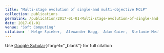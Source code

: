 ```yaml
---
title: "Multi-stage evolution of single-and multi-objective MCLP"
collection: publications
permalink: /publication/2017-01-01-Multi-stage-evolution-of-single-and-multi-objective-MCLP
date: 2017-01-01
venue: 'Soft Computing'
citation: ' Helge Spieker,  Alexander Hagg,  Adam Gaier,  Stefanie Meilinger,  Alexander Asteroth, &quot;Multi-stage evolution of single-and multi-objective MCLP.&quot; Soft Computing, 2017.'
---
```

Use [Google Scholar](https://scholar.google.com/scholar?q=Multi+stage+evolution+of+single+and+multi+objective+MCLP){:target="_blank"} for full citation